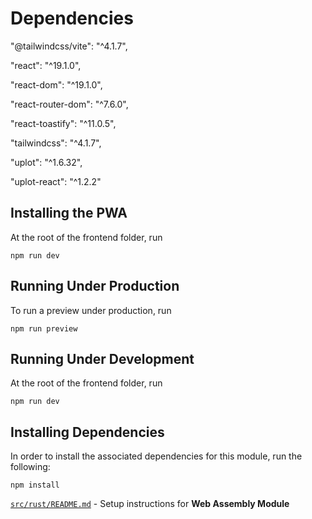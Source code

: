# Dependencies
"@tailwindcss/vite": "^4.1.7",

"react": "^19.1.0",

"react-dom": "^19.1.0",

"react-router-dom": "^7.6.0",

"react-toastify": "^11.0.5",

"tailwindcss": "^4.1.7",

"uplot": "^1.6.32",

"uplot-react": "^1.2.2"

## Installing the PWA
At the root of the frontend folder, run
```
npm run dev
```

## Running Under Production
To run a preview under production, run
```
npm run preview
```

## Running Under Development
At the root of the frontend folder, run
```
npm run dev
```

## Installing Dependencies

In order to install the associated dependencies for this module, run the following:

```
npm install
```

[`src/rust/README.md`](src/rust/README.md) - Setup instructions for **Web Assembly Module**